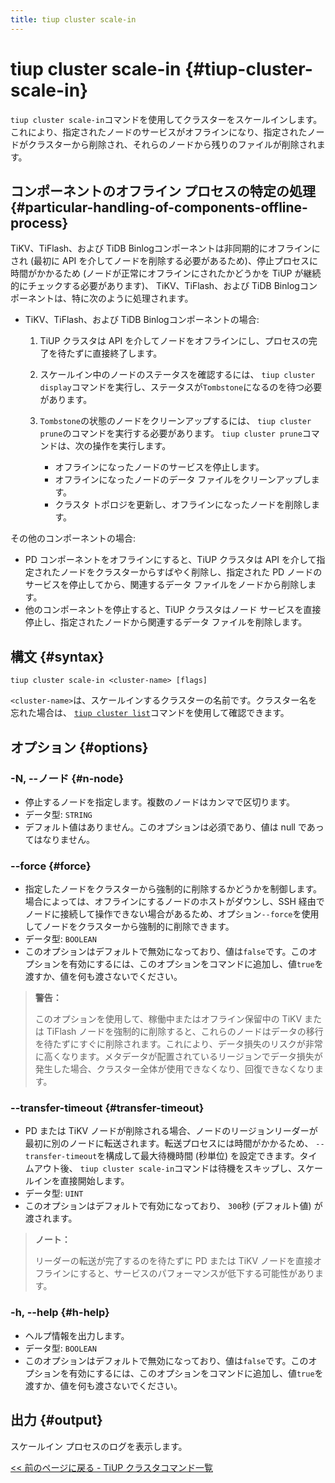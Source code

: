 ```yaml
---
title: tiup cluster scale-in
---
```


# tiup cluster scale-in {#tiup-cluster-scale-in}

`tiup cluster scale-in`コマンドを使用してクラスターをスケールインします。これにより、指定されたノードのサービスがオフラインになり、指定されたノードがクラスターから削除され、それらのノードから残りのファイルが削除されます。

## コンポーネントのオフライン プロセスの特定の処理 {#particular-handling-of-components-offline-process}

TiKV、TiFlash、および TiDB Binlogコンポーネントは非同期的にオフラインにされ (最初に API を介してノードを削除する必要があるため)、停止プロセスに時間がかかるため (ノードが正常にオフラインにされたかどうかを TiUP が継続的にチェックする必要があります)、 TiKV、TiFlash、および TiDB Binlogコンポーネントは、特に次のように処理されます。

-   TiKV、TiFlash、および TiDB Binlogコンポーネントの場合:

    1.  TiUP クラスタは API を介してノードをオフラインにし、プロセスの完了を待たずに直接終了します。
    2.  スケールイン中のノードのステータスを確認するには、 `tiup cluster display`コマンドを実行し、ステータスが`Tombstone`になるのを待つ必要があります。
    3.  `Tombstone`の状態のノードをクリーンアップするには、 `tiup cluster prune`のコマンドを実行する必要があります。 `tiup cluster prune`コマンドは、次の操作を実行します。

        -   オフラインになったノードのサービスを停止します。
        -   オフラインになったノードのデータ ファイルをクリーンアップします。
        -   クラスタ トポロジを更新し、オフラインになったノードを削除します。

その他のコンポーネントの場合:

-   PD コンポーネントをオフラインにすると、TiUP クラスタは API を介して指定されたノードをクラスターからすばやく削除し、指定された PD ノードのサービスを停止してから、関連するデータ ファイルをノードから削除します。
-   他のコンポーネントを停止すると、TiUP クラスタはノード サービスを直接停止し、指定されたノードから関連するデータ ファイルを削除します。

## 構文 {#syntax}

```shell
tiup cluster scale-in <cluster-name> [flags]
```

`<cluster-name>`は、スケールインするクラスターの名前です。クラスター名を忘れた場合は、 [`tiup cluster list`](/tiup/tiup-component-cluster-list.md)コマンドを使用して確認できます。

## オプション {#options}

### -N, --ノード {#n-node}

-   停止するノードを指定します。複数のノードはカンマで区切ります。
-   データ型: `STRING`
-   デフォルト値はありません。このオプションは必須であり、値は null であってはなりません。

### &#x20;--force {#force}

-   指定したノードをクラスターから強制的に削除するかどうかを制御します。場合によっては、オフラインにするノードのホストがダウンし、SSH 経由でノードに接続して操作できない場合があるため、オプション`--force`を使用してノードをクラスターから強制的に削除できます。
-   データ型: `BOOLEAN`
-   このオプションはデフォルトで無効になっており、値は`false`です。このオプションを有効にするには、このオプションをコマンドに追加し、値`true`を渡すか、値を何も渡さないでください。

> **警告：**
>
> このオプションを使用して、稼働中またはオフライン保留中の TiKV または TiFlash ノードを強制的に削除すると、これらのノードはデータの移行を待たずにすぐに削除されます。これにより、データ損失のリスクが非常に高くなります。メタデータが配置されているリージョンでデータ損失が発生した場合、クラスター全体が使用できなくなり、回復できなくなります。

### --transfer-timeout {#transfer-timeout}

-   PD または TiKV ノードが削除される場合、ノードのリージョンリーダーが最初に別のノードに転送されます。転送プロセスには時間がかかるため、 `--transfer-timeout`を構成して最大待機時間 (秒単位) を設定できます。タイムアウト後、 `tiup cluster scale-in`コマンドは待機をスキップし、スケールインを直接開始します。
-   データ型: `UINT`
-   このオプションはデフォルトで有効になっており、 `300`秒 (デフォルト値) が渡されます。

> **ノート：**
>
> リーダーの転送が完了するのを待たずに PD または TiKV ノードを直接オフラインにすると、サービスのパフォーマンスが低下する可能性があります。

### -h, --help {#h-help}

-   ヘルプ情報を出力します。
-   データ型: `BOOLEAN`
-   このオプションはデフォルトで無効になっており、値は`false`です。このオプションを有効にするには、このオプションをコマンドに追加し、値`true`を渡すか、値を何も渡さないでください。

## 出力 {#output}

スケールイン プロセスのログを表示します。

[&lt;&lt; 前のページに戻る - TiUP クラスタコマンド一覧](/tiup/tiup-component-cluster.md#command-list)
